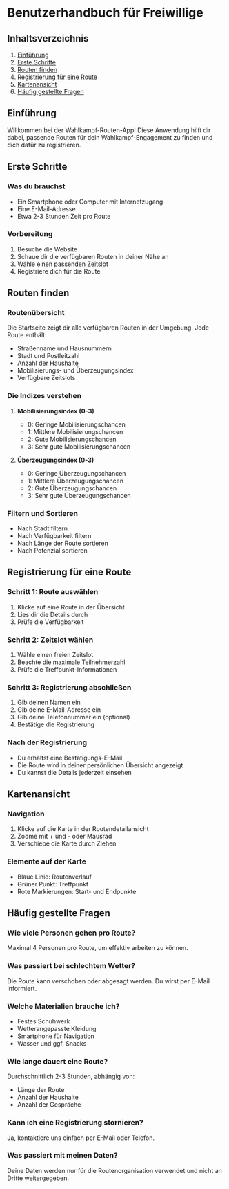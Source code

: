 # Benutzerhandbuch für Freiwillige

## Inhaltsverzeichnis
1. [Einführung](#einführung)
2. [Erste Schritte](#erste-schritte)
3. [Routen finden](#routen)
4. [Registrierung für eine Route](#registrierung)
5. [Kartenansicht](#karte)
6. [Häufig gestellte Fragen](#faq)

## Einführung <a name="einführung"></a>
Willkommen bei der Wahlkampf-Routen-App! Diese Anwendung hilft dir dabei, passende Routen für dein Wahlkampf-Engagement zu finden und dich dafür zu registrieren.

## Erste Schritte <a name="erste-schritte"></a>

### Was du brauchst
- Ein Smartphone oder Computer mit Internetzugang
- Eine E-Mail-Adresse
- Etwa 2-3 Stunden Zeit pro Route

### Vorbereitung
1. Besuche die Website
2. Schaue dir die verfügbaren Routen in deiner Nähe an
3. Wähle einen passenden Zeitslot
4. Registriere dich für die Route

## Routen finden <a name="routen"></a>

### Routenübersicht
Die Startseite zeigt dir alle verfügbaren Routen in der Umgebung. Jede Route enthält:
- Straßenname und Hausnummern
- Stadt und Postleitzahl
- Anzahl der Haushalte
- Mobilisierungs- und Überzeugungsindex
- Verfügbare Zeitslots

### Die Indizes verstehen
1. **Mobilisierungsindex (0-3)**
   - 0: Geringe Mobilisierungschancen
   - 1: Mittlere Mobilisierungschancen
   - 2: Gute Mobilisierungschancen
   - 3: Sehr gute Mobilisierungschancen

2. **Überzeugungsindex (0-3)**
   - 0: Geringe Überzeugungschancen
   - 1: Mittlere Überzeugungschancen
   - 2: Gute Überzeugungschancen
   - 3: Sehr gute Überzeugungschancen

### Filtern und Sortieren
- Nach Stadt filtern
- Nach Verfügbarkeit filtern
- Nach Länge der Route sortieren
- Nach Potenzial sortieren

## Registrierung für eine Route <a name="registrierung"></a>

### Schritt 1: Route auswählen
1. Klicke auf eine Route in der Übersicht
2. Lies dir die Details durch
3. Prüfe die Verfügbarkeit

### Schritt 2: Zeitslot wählen
1. Wähle einen freien Zeitslot
2. Beachte die maximale Teilnehmerzahl
3. Prüfe die Treffpunkt-Informationen

### Schritt 3: Registrierung abschließen
1. Gib deinen Namen ein
2. Gib deine E-Mail-Adresse ein
3. Gib deine Telefonnummer ein (optional)
4. Bestätige die Registrierung

### Nach der Registrierung
- Du erhältst eine Bestätigungs-E-Mail
- Die Route wird in deiner persönlichen Übersicht angezeigt
- Du kannst die Details jederzeit einsehen

## Kartenansicht <a name="karte"></a>

### Navigation
1. Klicke auf die Karte in der Routendetailansicht
2. Zoome mit + und - oder Mausrad
3. Verschiebe die Karte durch Ziehen

### Elemente auf der Karte
- Blaue Linie: Routenverlauf
- Grüner Punkt: Treffpunkt
- Rote Markierungen: Start- und Endpunkte

## Häufig gestellte Fragen <a name="faq"></a>

### Wie viele Personen gehen pro Route?
Maximal 4 Personen pro Route, um effektiv arbeiten zu können.

### Was passiert bei schlechtem Wetter?
Die Route kann verschoben oder abgesagt werden. Du wirst per E-Mail informiert.

### Welche Materialien brauche ich?
- Festes Schuhwerk
- Wetterangepasste Kleidung
- Smartphone für Navigation
- Wasser und ggf. Snacks

### Wie lange dauert eine Route?
Durchschnittlich 2-3 Stunden, abhängig von:
- Länge der Route
- Anzahl der Haushalte
- Anzahl der Gespräche

### Kann ich eine Registrierung stornieren?
Ja, kontaktiere uns einfach per E-Mail oder Telefon.

### Was passiert mit meinen Daten?
Deine Daten werden nur für die Routenorganisation verwendet und nicht an Dritte weitergegeben. 